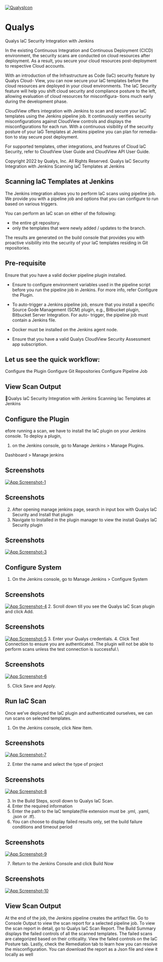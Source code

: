 

[![QualysIcon](images/QualysIcon.PNG)](images/QualysIcon.PNG)
# Qualys

Qualys laC Security Integration with Jenkins





In the existing Continuous Integration and Continuous Deployment (CICD) environment,
the security scans are conducted on cloud resources after deployment. As a result, you
secure your cloud resources post-deployment to respective Cloud accounts.

With an introduction of the Infrastructure as Code (IaC) security feature by Qualys Cloud-
View, you can now secure your IaC templates before the cloud resources are deployed in
your cloud environments. The IaC Security feature will help you shift cloud security and
compliance posture to the left, allowing evaluation of cloud resources for misconfigura-
tions much early during the development phase.

CloudView offers integration with Jenkins to scan and secure your IaC templates using the
Jenkins pipeline job. It continuously verifies security misconfigurations against CloudView
controls and displays the misconfigurations for each run. With a continuous visibility of
the security posture of your laG Templates at Jenkins pipeline you can plan for remedia-
tion to stay secure post deployment.

For supported templates, other integrations, and features of Cloud laC Security, refer to
CloudView User Guide and CloudView API User Guide.

Copyright 2022 by Qualys, Inc. All Rights Reserved.
Qualys laC Security Integration with Jenkins
Scanning laC Templates at Jenkins


## Scanning laC Templates at Jenkins

The Jenkins integration allows you to perform IaC scans using pipeline job. We provide
you with a pipeline job and options that you can configure to run based on various
triggers.

You can perform an IaC scan on either of the following:
- the entire git repository.
- only the templates that were newly added / updates to the branch.

The results are generated on the build console that provides you with proactive visibility
into the security of your laC templates residing in Git repositories.

## Pre-requisite
 Ensure that you have a valid docker pipeline plugin installed.

- Ensure to configure environment variables used in the pipeline script before you run the
pipeline job in Jenkins. For more info, refer Configure the Plugin.

- To auto-trigger a Jenkins pipeline job, ensure that you install a specific Source Gode
Management (SCM) plugin, e.g., Bitbucket plugin, Bitbucket Server Integration. For auto-
trigger, the pipeline job must contain a Jenkins file.

- Docker must be installed on the Jenkins agent node.

- Ensure that you have a valid Qualys CloudView Security Assessment app subscription.
## Let us see the quick workflow:
Configure the Plugin
Gonfigure Git Repositories
Configure Pipeline Job
##  View Scan Output
Qualys laC Security Integration with Jenkins
Scanning lac Templates at Jenkins
##  Configure the Plugin
efore running a scan, we have to install the IaC plugin on your Jenkins console.
To deploy a plugin,

1. on the Jenkins console, go to Manage Jenkins > Manage Plugins.

 

Dashboard > Manage jenkins
## Screenshots


[![App Screenshot-1](images/Image1.PNG)](images/Image1.PNG)


## Screenshots


2. After opening manage jenkins page, search in input box with Qualys IaC Security and Install that plugin
3. Navigate to Installed in the plugin manager to view the install Qualys IaC Security plugin
## Screenshots

[![App Screenshot-3](images/jenkins-plugin-site.jpg)](images/jenkins-plugin-site.jpg)

## Configure System
1. On the Jenkins console, go to Manage Jenkins > Configure System
## Screenshots

[![App Screenshot-4](images/Image4.PNG)](images/Image4.PNG)
2. Scroll down till you see the Qualys IaC Scan plugin and click Add.
## Screenshots

[![App Screenshot-5](images/Image5.PNG)](images/Image5.PNG)
3. Enter your Qualys credentials.
4. Click Test Connection to ensure you are authenticated. The plugin will not be able to 
perform scans unless the test connection is successful.\
## Screenshots

[![App Screenshot-6](images/Image6.PNG)](images/Image6.PNG)


5. Click Save and Apply.

## Run IaC Scan

Once we’ve deployed the IaC plugin and authenticated ourselves, we can run scans on 
selected templates. 
1. On the Jenkins console, click New Item.
## Screenshots

[![App Screenshot-7](images/Image7.PNG)](images/Image7.PNG)


2. Enter the name and select the type of project
## Screenshots

[![App Screenshot-8](images/Image8.PNG)](images/Image8.PNG)

3. In the Build Steps, scroll down to Qualys IaC Scan. 
4. Enter the required information
5. Enter the path to the IaC template(file extension must be .yml, .yaml, .json or .tf).
6. You can choose to display failed results only, set the build failure conditions and 
timeout period

## Screenshots

[![App Screenshot-9](images/Image9.PNG)](images/Image9.PNG)

7. Return to the Jenkins Console and click Build Now

## Screenshots

[![App Screenshot-10](images/Image10.PNG)](images/Image10.PNG)



## View Scan Output

At the end of the job, the Jenkins pipeline creates the artifact file. 
Go to Console Output to view the scan report for a selected pipeline job.
To view the scan report in detail, go to Qualys IaC Scan Report.
The Build Summary displays the failed controls of all the scanned templates. The failed 
scans are categorized based on their criticality. View the failed controls on the IaC Posture 
tab. Lastly, check the Remediation tab to learn how you can resolve the misconfiguration.
You can download the report as a Json file and view it locally as well
